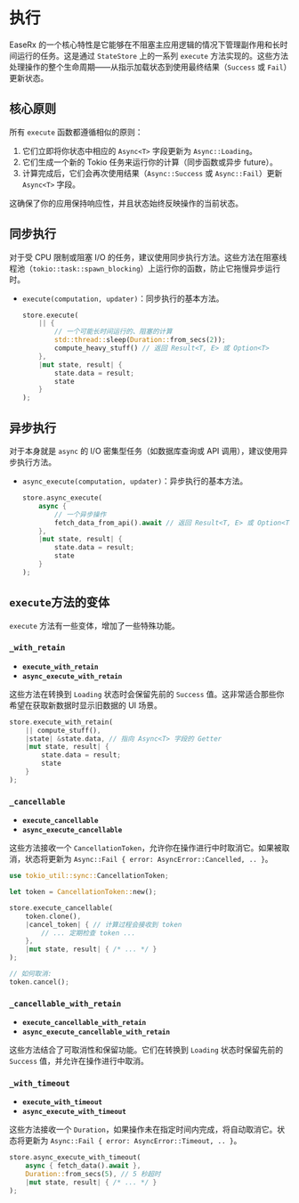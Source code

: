 # 执行

EaseRx 的一个核心特性是它能够在不阻塞主应用逻辑的情况下管理副作用和长时间运行的任务。这是通过 `StateStore` 上的一系列 `execute` 方法实现的。这些方法处理操作的整个生命周期——从指示加载状态到使用最终结果（`Success` 或 `Fail`）更新状态。

## 核心原则

所有 `execute` 函数都遵循相似的原则：
1.  它们立即将你状态中相应的 `Async<T>` 字段更新为 `Async::Loading`。
2.  它们生成一个新的 Tokio 任务来运行你的计算（同步函数或异步 future）。
3.  计算完成后，它们会再次使用结果（`Async::Success` 或 `Async::Fail`）更新 `Async<T>` 字段。

这确保了你的应用保持响应性，并且状态始终反映操作的当前状态。

## 同步执行

对于受 CPU 限制或阻塞 I/O 的任务，建议使用同步执行方法。这些方法在阻塞线程池（`tokio::task::spawn_blocking`）上运行你的函数，防止它拖慢异步运行时。

- `execute(computation, updater)`：同步执行的基本方法。

  ```rust
  store.execute(
      || {
          // 一个可能长时间运行的、阻塞的计算
          std::thread::sleep(Duration::from_secs(2));
          compute_heavy_stuff() // 返回 Result<T, E> 或 Option<T>
      },
      |mut state, result| {
          state.data = result;
          state
      }
  );
  ```

## 异步执行

对于本身就是 `async` 的 I/O 密集型任务（如数据库查询或 API 调用），建议使用异步执行方法。

- `async_execute(computation, updater)`：异步执行的基本方法。

  ```rust
  store.async_execute(
      async {
          // 一个异步操作
          fetch_data_from_api().await // 返回 Result<T, E> 或 Option<T>
      },
      |mut state, result| {
          state.data = result;
          state
      }
  );
  ```

## `execute`方法的变体

`execute` 方法有一些变体，增加了一些特殊功能。

### `_with_retain`

- **`execute_with_retain`**
- **`async_execute_with_retain`**

这些方法在转换到 `Loading` 状态时会保留先前的 `Success` 值。这非常适合那些你希望在获取新数据时显示旧数据的 UI 场景。

```rust
store.execute_with_retain(
    || compute_stuff(),
    |state| &state.data, // 指向 Async<T> 字段的 Getter
    |mut state, result| {
        state.data = result;
        state
    }
);
```

### `_cancellable`

- **`execute_cancellable`**
- **`async_execute_cancellable`**

这些方法接收一个 `CancellationToken`，允许你在操作进行中时取消它。如果被取消，状态将更新为 `Async::Fail { error: AsyncError::Cancelled, .. }`。

```rust
use tokio_util::sync::CancellationToken;

let token = CancellationToken::new();

store.execute_cancellable(
    token.clone(),
    |cancel_token| { // 计算过程会接收到 token
        // ... 定期检查 token ...
    },
    |mut state, result| { /* ... */ }
);

// 如何取消:
token.cancel();
```

### `_cancellable_with_retain`

- **`execute_cancellable_with_retain`**
- **`async_execute_cancellable_with_retain`**

这些方法结合了可取消性和保留功能。它们在转换到 `Loading` 状态时保留先前的 `Success` 值，并允许在操作进行中取消。


### `_with_timeout`

- **`execute_with_timeout`**
- **`async_execute_with_timeout`**

这些方法接收一个 `Duration`，如果操作未在指定时间内完成，将自动取消它。状态将更新为 `Async::Fail { error: AsyncError::Timeout, .. }`。

```rust
store.async_execute_with_timeout(
    async { fetch_data().await },
    Duration::from_secs(5), // 5 秒超时
    |mut state, result| { /* ... */ }
);
```